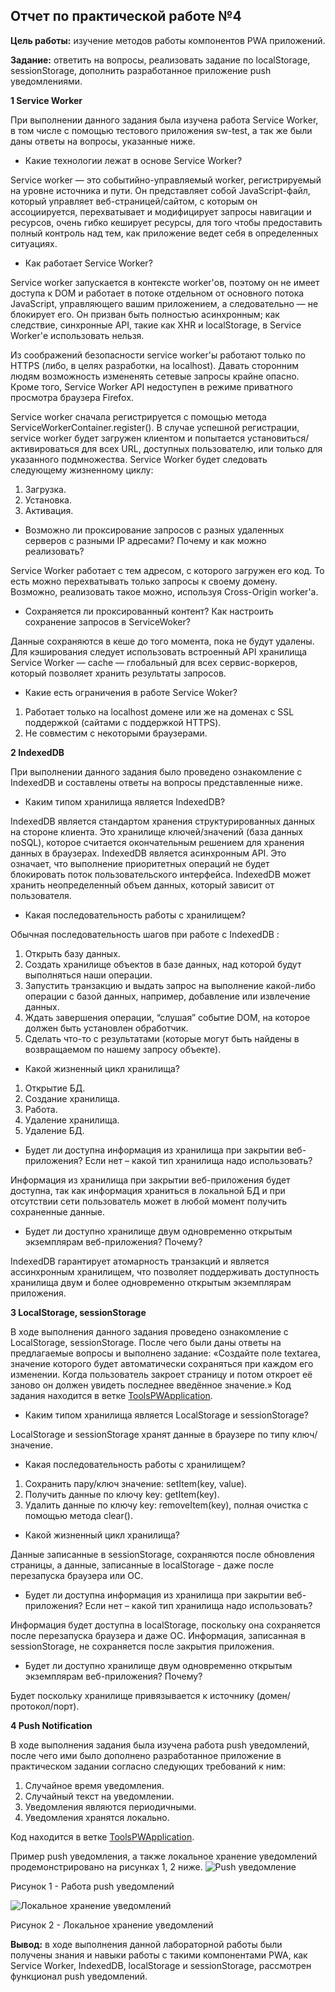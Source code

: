 ## **Отчет по практической работе №4** 

**Цель работы:** изучение методов работы компонентов PWA приложений.

**Задание:** ответить на вопросы, реализовать задание по localStorage, sessionStorage,
дополнить разработанное приложение push уведомлениями.  

**1 Service Worker**

При выполнении данного задания была изучена работа Service Worker, в том числе с помощью тестового приложения sw-test, а так же были даны ответы на вопросы, указанные ниже.

- Какие технологии лежат в основе Service Worker?

Service worker — это событийно-управляемый worker, регистрируемый на уровне источника и пути. Он представляет собой JavaScript-файл, который управляет веб-страницей/сайтом, с которым он ассоциируется, перехватывает и модифицирует запросы навигации и ресурсов, очень гибко кеширует ресурсы, для того чтобы предоставить полный контроль над тем, как приложение ведет себя в определенных ситуациях.

- Как работает Service Worker?

Service worker запускается в контексте worker'ов, поэтому он не имеет доступа к DOM и работает в потоке отдельном от основного потока JavaScript, управляющего вашим приложением, а следовательно — не блокирует его. Он призван быть полностью асинхронным; как следствие, синхронные API, такие как XHR и localStorage, в Service Worker'е использовать нельзя.

Из соображений безопасности service worker'ы работают только по HTTPS (либо, в целях разработки, на localhost). Давать сторонним людям возможность измененять сетевые запросы крайне опасно. Кроме того, Service Worker API недоступен в режиме приватного просмотра браузера Firefox.

Service worker сначала регистрируется с помощью метода ServiceWorkerContainer.register(). В случае успешной регистрации, service worker будет загружен клиентом и попытается установиться/активироваться для всех URL, доступных пользователю, или только для указанного подмножества. Service Worker будет следовать следующему жизненному циклу:

1. Загрузка.
2. Установка.
3. Активация.

- Возможно ли проксирование запросов с разных удаленных серверов с разными IP адресами? Почему и как можно реализовать?

Service Worker работает с тем адресом, с которого загружен его код. То есть можно перехватывать только запросы к своему домену. Возможно, реализовать такое можно, используя Cross-Origin worker'a.

- Сохраняется ли проксированный контент? Как настроить сохранение запросов в ServiceWoker?

Данные сохраняются в кеше до того момента, пока не будут удалены. Для кэширования следует использовать встроенный API хранилища Service Worker — cache — глобальный для всех сервис-воркеров, который позволяет хранить результаты запросов.

- Какие есть ограничения в работе Service Woker?

1. Работает только на localhost домене или же на доменах с SSL поддержкой (сайтами с поддержкой HTTPS).
2. Не совместим с некоторыми браузерами.

**2 IndexedDB**

При выполнении данного задания было проведено ознакомление с IndexedDB и составлены ответы на вопросы представленные ниже.

- Каким типом хранилища является IndexedDB? 

IndexedDB является стандартом хранения структурированных данных на стороне клиента. Это хранилище ключей/значений (база данных noSQL), которое считается окончательным решением для хранения данных в браузерах. IndexedDB является асинхронным API. Это означает, что выполнение приоритетных операций не будет блокировать поток пользовательского интерфейса. IndexedDB может хранить неопределенный объем данных, который зависит от пользователя.  

- Какая последовательность работы с хранилищем?

Обычная последовательность шагов при работе с IndexedDB :

1. Открыть базу данных.
2. Создать хранилище объектов в базе данных, над которой будут выполняться наши операции. 
3. Запустить транзакцию и выдать запрос на выполнение какой-либо операции с базой данных,   например, добавление или извлечение данных.
4. Ждать завершения операции, “слушая” событие DOM, на которое должен быть установлен обработчик.
5. Сделать что-то с результатами (которые могут быть найдены в возвращаемом по нашему запросу   объекте).

- Какой жизненный цикл хранилища?

1. Открытие БД.
2. Создание хранилища.
3. Работа.
4. Удаление хранилища.
5. Удаление БД.

- Будет ли доступна информация из хранилища при закрытии веб-приложения? Если нет – какой тип хранилища надо использовать?

Информация из хранилища при закрытии веб-приложения будет доступна, так как информация храниться в  локальной БД и при отсутствии сети пользователь может в любой момент получить сохраненные данные.

- Будет ли доступно хранилище двум одновременно открытым экземплярам веб-приложения? Почему?

IndexedDB гарантирует атомарность транзакций и является ассинхронным хранилищем, что позволяет поддерживать доступность хранилища двум и более одновременно открытым экземплярам приложения.

**3 LocalStorage, sessionStorage**

В ходе выполнения данного задания проведено ознакомление с LocalStorage, sessionStorage. После чего были 
даны ответы на предлагаемые вопросы и выполнено задание: «Создайте поле textarea, значение которого будет автоматически сохраняться при каждом его изменении. Когда пользователь закроет страницу и потом откроет её заново он должен увидеть последнее введённое значение.» Код задания находится в ветке [ToolsPWApplication](https://github.com/PlotnikovAndrey/ToolsPWApplication).

- Каким типом хранилища является LocalStorage и sessionStorage?

LocalStorage и sessionStorage хранят данные в браузере по типу ключ/значение.

- Какая последовательность работы с хранилищем?

1. Сохранить пару/ключ значение: setItem(key, value). 
2. Получить данные по ключу key: getItem(key). 
3. Удалить данные по ключу key: removeItem(key), полная очистка с помощью метода clear().

- Какой жизненный цикл хранилища?

Данные записанные в sessionStorage, сохраняются после обновления страницы, а данные, записанные в localStorage - даже после перезапуска браузера или ОС.

- Будет ли доступна информация из хранилища при закрытии веб-приложения? Если нет – какой тип хранилища надо использовать?

Информация будет доступна в localStorage, поскольку она сохраняется после перезапуска браузера и даже ОС. Информация, записанная в sessionStorage, не сохраняется после закрытия приложения. 

- Будет ли доступно хранилище двум одновременно открытым экземплярам веб-приложения? Почему?

Будет поскольку хранилище привязывается к источнику (домен/протокол/порт).

**4 Push Notification**

В ходе выполнения задания была изучена работа push уведомлений, после чего ими было дополнено разработанное приложение в практическом задании согласно следующих требований к ним:

1. Случайное время уведомления.
2. Случайный текст на уведомлении.
3. Уведомления являются периодичными.
4. Уведомления хранятся локально.

Код находится в ветке [ToolsPWApplication](https://github.com/PlotnikovAndrey/ToolsPWApplication).

Пример push уведомления, а также локальное хранение уведомлений продемонстрировано на рисунках 1, 2 ниже.
![Push уведомление](https://a.radikal.ru/a21/2005/fe/bd461b0e6c00.jpg)

Рисунок 1 - Работа push уведомлений

![Локальное хранение уведомлений](https://b.radikal.ru/b28/2005/54/62c30a3af7c1.jpg)

Рисунок 2 - Локальное хранение уведомлений

**Вывод:** в ходе выполнения данной лабораторной работы были получены знания и навыки работы с такими компонентами PWA, как Service Worker, IndexedDB, localStorage и sessionStorage, рассмотрен функционал push уведомлений.

